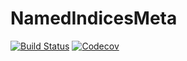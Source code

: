 # NamedIndicesMeta

[![Build Status](https://travis-ci.com/Tokazama/NamedIndices.jl.svg?branch=master)](https://travis-ci.com/Tokazama/NamedIndicesMeta.jl)
[![Codecov](https://codecov.io/gh/Tokazama/NamedIndices.jl/branch/master/graph/badge.svg)](https://codecov.io/gh/Tokazama/NamedIndicesMeta.jl)


